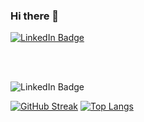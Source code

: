 ### Hi there 👋

<div>
  <a href="https://www.linkedin.com/in/emmet-tam/">
    <img src="https://img.shields.io/badge/LinkedIn-blue?style=for-the-badge&logo=linkedin&logoColor=white" alt="LinkedIn Badge"/>
  </a>
</div> 

<br><br>

<div>
    <img src="https://komarev.com/ghpvc/?username=etam4260" alt="LinkedIn Badge"/>
</div>







[![GitHub Streak](http://github-readme-streak-stats.herokuapp.com?user=etam4260&theme=dark&background=000000)](https://git.io/streak-stats)
[![Top Langs](https://github-readme-stats.vercel.app/api/top-langs/?username=etam4260&layout=compact&theme=vision-friendly-dark)](https://github.com/anuraghazra/github-readme-stats)
 
<!--
**etam4260/etam4260** is a ✨ _special_ ✨ repository because its `README.md` (this file) appears on your GitHub profile.

Here are some ideas to get you started:

- 🔭 I’m currently working on ...
- 🌱 I’m currently learning ...
- 👯 I’m looking to collaborate on ...
- 🤔 I’m looking for help with ...
- 💬 Ask me about ...
- 📫 How to reach me: ...
- 😄 Pronouns: ...
- ⚡ Fun fact: ...
-->
